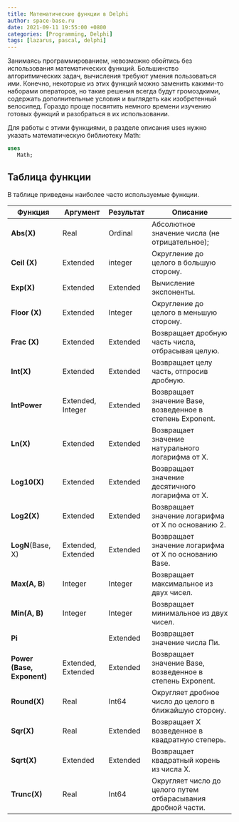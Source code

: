 ```yaml
---
title: Математические функции в Delphi
author: space-base.ru
date: 2021-09-11 19:55:00 +0800
categories: [Programming, Delphi]
tags: [lazarus, pascal, delphi]
---
```

Занимаясь программированием, невозможно обойтись без использования математических функций. Большинство алгоритмических задач, вычисления требуют умения пользоваться ими. Конечно, некоторые из этих функций можно заменить какими-то наборами операторов, но такие решения всегда будут громоздкими, содержать дополнительные условия и выглядеть как изобретенный велосипед. Гораздо проще посвятить немного времени изучению готовых функций и разобраться в их использовании.

Для работы с этими функциями, в разделе описания uses нужно указать математическую библиотеку Math:

```pascal
uses
   Math;
```
## Таблица функции
В таблице приведены наиболее часто используемые функции.


| Функция    | Аргумент | Результат | Описание         |
| --------   | -------- | --------  | --------         |
|**Abs(X)**|Real|Ordinal|Абсолютное значение числа (не отрицательное);|
|**Ceil (X)**|Extended |integer |Округление до целого в большую сторону.|
|**Exp(X)**|Extended|Extended|Вычисление экспоненты.|
|**Floor (X)**|Extended|Integer|Округление до целого в меньшую сторону.|
|**Frac (X)**|Extended|Extended|Возвращает дробную часть числа, отбрасывая целую.|
|**Int(X)**|Extended|Extended|Возвращает целу часть, отпросив дробную.|
|**IntPower**|Extended, Integer|Extended|Возвращает значение Base, возведенное в степень Exponent.|
|**Ln(X)**|Extended|Extended|Возвращает значение натурального логарифма от X.|
|**Log10(X)**|Extended|Extended|Возвращает значение десятичного логарифма от X.|
|**Log2(X)**|Extended|Extended|Возвращает значение логарифма от X по основанию 2.|
|**LogN**(Base, X)|Extended, Extended|Extended|Возвращает значение логарифма от X по основанию Base.|
|**Max(A, B**)|Integer|Integer|Возвращает максимальное из двух чисел.|
|**Min(A, B)**|Integer|Integer|Возвращает минимальное из двух чисел.|
|**Pi**| |Extended|Возвращает значение числа Пи.|
|**Power (Base, Exponent)**|Extended, Extended|Extended|Возвращает значение Base, возведенное в степень Exponent. |
|**Round(X)**|Real|Int64|Округляет дробное число до целого в ближайшую сторону.|
|**Sqr(X)**|Real|Extended|Возвращает X возведенное в квадратную степерь.|
|**Sqrt(X)**|Extended|Extended|Возвращает квадратный корень из числа X.|
|**Trunc(X)**|Real|Int64|Округляет число до целого путем отбарасывания дробной части.|


